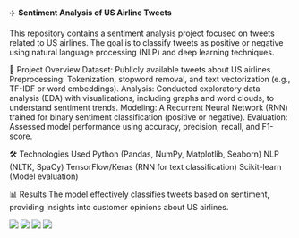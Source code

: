✈️ **Sentiment Analysis of US Airline Tweets**

This repository contains a sentiment analysis project focused on tweets related to US airlines. The goal is to classify tweets as positive or negative using natural language processing (NLP) and deep learning techniques.

🚀 Project Overview
Dataset: Publicly available tweets about US airlines.
Preprocessing: Tokenization, stopword removal, and text vectorization (e.g., TF-IDF or word embeddings).
Analysis: Conducted exploratory data analysis (EDA) with visualizations, including graphs and word clouds, to understand sentiment trends.
Modeling: A Recurrent Neural Network (RNN) trained for binary sentiment classification (positive or negative).
Evaluation: Assessed model performance using accuracy, precision, recall, and F1-score.

🛠️ Technologies Used
Python (Pandas, NumPy, Matplotlib, Seaborn)
NLP (NLTK, SpaCy)
TensorFlow/Keras (RNN for text classification)
Scikit-learn (Model evaluation)

📊 Results
The model effectively classifies tweets based on sentiment, providing insights into customer opinions about US airlines.

<img src="https://media.licdn.com/dms/image/v2/D4D22AQEKJPFp9uVr-A/feedshare-shrink_2048_1536/B4DZTbSSn7HYAo-/0/1738845793507?e=1741824000&v=beta&t=DXBpJLOqRGJkAo0aT5KSrDudqd8PvvacTEVfnB-I4UQ">
<img src="https://media.licdn.com/dms/image/v2/D4D22AQFxjf5KEg9FgQ/feedshare-shrink_2048_1536/B4DZTbSSniHAAo-/0/1738845793450?e=1741824000&v=beta&t=Zn5rjaruEtrkk-XGWIKSCje9IKZnMkMFtnMQ08sRjK4">
<img src="https://media.licdn.com/dms/image/v2/D4D22AQGnycbqGdx_Bw/feedshare-shrink_2048_1536/B4DZTbSSnoGcAs-/0/1738845793498?e=1741824000&v=beta&t=DXRaf2upyOi7aXlbWKhTt4joOGuhvpn9u84Qr-RSty8">
<img src="https://media.licdn.com/dms/image/v2/D4D22AQHcioEN4kxPcA/feedshare-shrink_1280/B4DZTbSSnfHwAk-/0/1738845793225?e=1741824000&v=beta&t=iXGxw6QSWTvpYHi4Ra2ugPNT_pJj0vU2sKIYQrcVESU">
